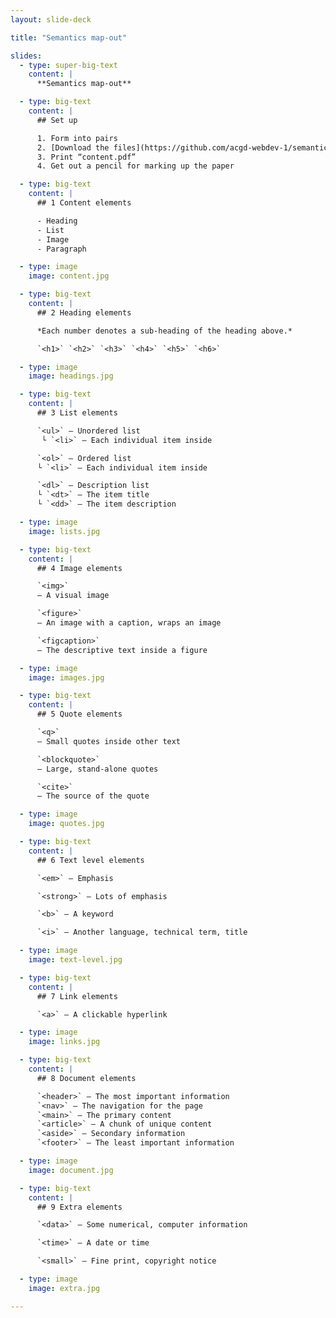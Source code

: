 ```yaml
---
layout: slide-deck

title: "Semantics map-out"

slides:
  - type: super-big-text
    content: |
      **Semantics map-out**

  - type: big-text
    content: |
      ## Set up

      1. Form into pairs
      2. [Download the files](https://github.com/acgd-webdev-1/semantics-map-out/archive/master.zip)
      3. Print “content.pdf”
      4. Get out a pencil for marking up the paper

  - type: big-text
    content: |
      ## 1 Content elements

      - Heading
      - List
      - Image
      - Paragraph

  - type: image
    image: content.jpg

  - type: big-text
    content: |
      ## 2 Heading elements

      *Each number denotes a sub-heading of the heading above.*

      `<h1>` `<h2>` `<h3>` `<h4>` `<h5>` `<h6>`

  - type: image
    image: headings.jpg

  - type: big-text
    content: |
      ## 3 List elements

      `<ul>` — Unordered list
       └ `<li>` — Each individual item inside

      `<ol>` — Ordered list
      └ `<li>` — Each individual item inside

      `<dl>` — Description list
      └ `<dt>` — The item title
      └ `<dd>` — The item description

  - type: image
    image: lists.jpg

  - type: big-text
    content: |
      ## 4 Image elements

      `<img>`
      — A visual image

      `<figure>`
      — An image with a caption, wraps an image

      `<figcaption>`
      — The descriptive text inside a figure

  - type: image
    image: images.jpg

  - type: big-text
    content: |
      ## 5 Quote elements

      `<q>`
      — Small quotes inside other text

      `<blockquote>`
      — Large, stand-alone quotes

      `<cite>`
      — The source of the quote

  - type: image
    image: quotes.jpg

  - type: big-text
    content: |
      ## 6 Text level elements

      `<em>` — Emphasis

      `<strong>` — Lots of emphasis

      `<b>` — A keyword

      `<i>` — Another language, technical term, title

  - type: image
    image: text-level.jpg

  - type: big-text
    content: |
      ## 7 Link elements

      `<a>` — A clickable hyperlink

  - type: image
    image: links.jpg

  - type: big-text
    content: |
      ## 8 Document elements

      `<header>` — The most important information
      `<nav>` — The navigation for the page
      `<main>` — The primary content
      `<article>` — A chunk of unique content
      `<aside>` — Secondary information
      `<footer>` — The least important information

  - type: image
    image: document.jpg

  - type: big-text
    content: |
      ## 9 Extra elements

      `<data>` — Some numerical, computer information

      `<time>` — A date or time

      `<small>` — Fine print, copyright notice

  - type: image
    image: extra.jpg

---
```

